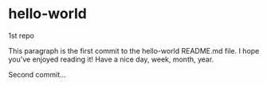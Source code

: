 # hello-world
1st repo

This paragraph is the first commit to the hello-world README.md file. I hope you've enjoyed reading it!
Have a nice day, week, month, year.

Second commit...
